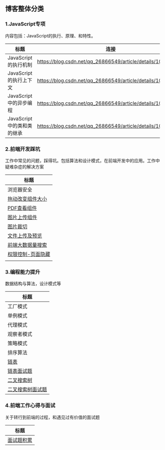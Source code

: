 ## 博客整体分类

### 1.JavaScript专项

内容包括：JavaScript的执行、原理、和特性。

| 标题                       | 连接                                                        |
| -------------------------- | ----------------------------------------------------------- |
| JavaScript的执行机制       | https://blog.csdn.net/qq_26866549/article/details/101675344 |
| JavaScript的执行上下文     | https://blog.csdn.net/qq_26866549/article/details/101675418 |
| JavaScript中的异步编程     | https://blog.csdn.net/qq_26866549/article/details/101675533 |
| JavaScript中的类和类的继承 | https://blog.csdn.net/qq_26866549/article/details/101676061 |

### 2.前端开发踩坑

工作中常见的问题，踩得坑。包括算法和设计模式，在前端开发中的应用。工作中疑难杂症的解决方案

| 标题                                                         |
| ------------------------------------------------------------ |
| 浏览器安全                                                   |
| [拖动改变组件大小](https://github.com/wangzhikun01/javascript/blob/master/%E5%89%8D%E7%AB%AF%E5%BC%80%E5%8F%91%E8%B8%A9%E5%9D%91/01-%E6%8B%96%E5%8A%A8%E6%94%B9%E5%8F%98%E7%BB%84%E4%BB%B6%E5%A4%A7%E5%B0%8F.md) |
| [PDF查看组件](https://github.com/wangzhikun01/javascript/blob/master/%E5%89%8D%E7%AB%AF%E5%BC%80%E5%8F%91%E8%B8%A9%E5%9D%91/01-%E6%8B%96%E5%8A%A8%E6%94%B9%E5%8F%98%E7%BB%84%E4%BB%B6%E5%A4%A7%E5%B0%8F.md) |
| [图片上传组件](https://github.com/wangzhikun01/javascript/blob/master/%E5%89%8D%E7%AB%AF%E5%BC%80%E5%8F%91%E8%B8%A9%E5%9D%91/01-%E6%8B%96%E5%8A%A8%E6%94%B9%E5%8F%98%E7%BB%84%E4%BB%B6%E5%A4%A7%E5%B0%8F.md) |
| [图片裁切](https://github.com/wangzhikun01/javascript/blob/master/%E5%89%8D%E7%AB%AF%E5%BC%80%E5%8F%91%E8%B8%A9%E5%9D%91/04-%E5%9B%BE%E7%89%87%E8%A3%81%E5%88%87.md) |
| [文件上传及预览](https://github.com/wangzhikun01/javascript/blob/master/%E5%89%8D%E7%AB%AF%E5%BC%80%E5%8F%91%E8%B8%A9%E5%9D%91/05-%E6%96%87%E4%BB%B6%E4%B8%8A%E4%BC%A0%E5%8F%8A%E9%A2%84%E8%A7%88.md) |
| [前端大数据量搜索](https://github.com/wangzhikun01/javascript/blob/master/%E5%89%8D%E7%AB%AF%E5%BC%80%E5%8F%91%E8%B8%A9%E5%9D%91/06-%E5%89%8D%E7%AB%AF%E5%A4%A7%E6%95%B0%E6%8D%AE%E9%87%8F%E6%90%9C%E7%B4%A2.md) |
| [权限控制-页面隐藏](https://github.com/wangzhikun01/javascript/blob/master/%E5%89%8D%E7%AB%AF%E5%BC%80%E5%8F%91%E8%B8%A9%E5%9D%91/07-%E6%9D%83%E9%99%90%E6%8E%A7%E5%88%B6-%E9%A1%B5%E9%9D%A2%E9%9A%90%E8%97%8F.md) |
|                                                              |



### 3.编程能力提升

数据结构与算法，设计模式等

| 标题                                                         |
| ------------------------------------------------------------ |
| 工厂模式                                                     |
| 单例模式                                                     |
| 代理模式                                                     |
| 观察者模式                                                   |
| 策略模式                                                     |
| 排序算法                                                     |
| [链表](https://github.com/wangzhikun01/javascript/blob/master/%E5%89%8D%E7%AB%AF%E5%BC%80%E5%8F%91%E8%B8%A9%E5%9D%91/07-%E6%9D%83%E9%99%90%E6%8E%A7%E5%88%B6-%E9%A1%B5%E9%9D%A2%E9%9A%90%E8%97%8F.md) |
| [链表面试题](https://github.com/wangzhikun01/javascript/blob/master/%E7%BC%96%E7%A8%8B%E8%83%BD%E5%8A%9B%E6%8F%90%E5%8D%87/08-%E9%93%BE%E8%A1%A8%E7%BB%83%E4%B9%A0%E9%A2%98.md) |
| [二叉搜索树](https://github.com/wangzhikun01/javascript/blob/master/%E7%BC%96%E7%A8%8B%E8%83%BD%E5%8A%9B%E6%8F%90%E5%8D%87/09-%E4%BA%8C%E5%8F%89%E6%90%9C%E7%B4%A2%E6%A0%91.md) |
| [二叉搜索树面试题](https://github.com/wangzhikun01/javascript/blob/master/%E7%BC%96%E7%A8%8B%E8%83%BD%E5%8A%9B%E6%8F%90%E5%8D%87/09-%E4%BA%8C%E5%8F%89%E6%90%9C%E7%B4%A2%E6%A0%91.md) |



### 4.前端工作心得与面试

关于转行到前端的过程，和遇见过有价值的面试题

| 标题                                                         |
| ------------------------------------------------------------ |
| [面试题积累](https://github.com/wangzhikun01/javascript/blob/master/%E5%B7%A5%E4%BD%9C%E5%BF%83%E5%BE%97%E4%B8%8E%E9%9D%A2%E8%AF%95/02-%E5%89%8D%E7%AB%AF%E9%9D%A2%E8%AF%95%E9%A2%98%E7%A7%AF%E7%B4%AF.md) |





